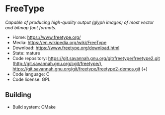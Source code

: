 # FreeType

_Capable of producing high-quality output (glyph images) of most vector and bitmap font formats._

- Home: https://www.freetype.org/
- Media: https://en.wikipedia.org/wiki/FreeType
- Download: https://www.freetype.org/download.html
- State: mature
- Code repository: https://git.savannah.gnu.org/git/freetype/freetype2.git (http://git.savannah.gnu.org/cgit/freetype/), https://git.savannah.gnu.org/git/freetype/freetype2-demos.git (+) 
- Code language: C
- Code license: GPL

## Building

- Build system: CMake